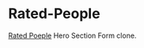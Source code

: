 # Rated-People
[Rated Poeple](https://www.ratedpeople.com/find-quotes/a?rpadc=gen1&gclid=Cj0KCQjwkOqZBhDNARIsAACsbfLdUcPbxQE44hwcXn_wemOCMx27J9AOhN3OMWRAZdsZ0cnu57s2swIaAuxwEALw_wcB) Hero Section Form clone.
